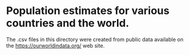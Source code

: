 # Population estimates for various countries and the world.

The .csv files in this directory were created from public data available
on the https://ourworldindata.org/ web site.
